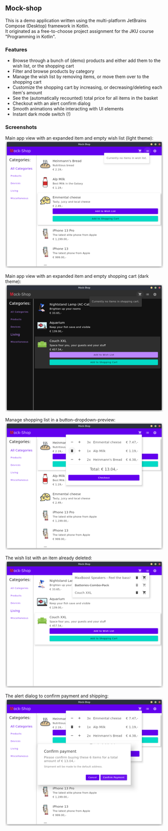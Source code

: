 ## Mock-shop

This is a demo application written using the multi-platform JetBrains Compose (Desktop) framework in Kotlin.    
It originated as a free-to-choose project assignment for the JKU course "Programming in Kotlin".

### Features

 - Browse through a bunch of (demo) products and either add them to the wish list, or the shopping cart
 - Filter and browse products by category
 - Manage the wish list by removing items, or move them over to the shopping cart
 - Customize the shopping cart by increasing, or decreasing/deleting each item's amount
 - See the (automatically recounted) total price for all items in the basket
 - Checkout with an alert confirm dialog
 - Smooth animations while interacting with UI elements
 - Instant dark mode switch (!)

### Screenshots

Main app view with an expanded item and empty wish list (light theme):    
![main view, empty wish list, light theme](screenshots/main_light.png)

Main app view with an expanded item and empty shopping cart (dark theme):    
![main view, empty shopping cart, dark theme](screenshots/main_dark.png)

Manage shopping list in a button-dropdown-preview:    
![shopping cart dropdown](screenshots/shopping_cart.png)

The wish list with an item already deleted:    
![wish list dropdown](screenshots/wish_list.png)

The alert dialog to confirm payment and shipping:    
![checkout dialog to confirm order](screenshots/checkout.png)